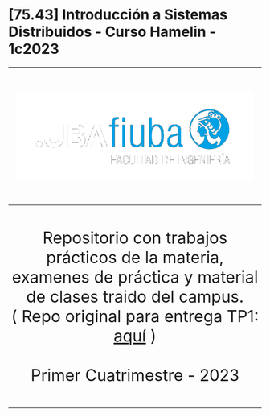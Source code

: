 # [75.43] Introducción a Sistemas Distribuidos - Curso Hamelin - 1c2023

---

<br>
<p align="center">
  <!---<img src="https://www.estudiaradistancia.com.ar/logos/original/logo-universidad-de-buenos-aires.webp" height=80 />--->
  <img src="https://raw.githubusercontent.com/MiguelV5/MiguelV5/main/misc/logofiubatransparent_partialwhite.png" height="180"/>
</p>
<br>

---

<br>
<p align="center">
<font size="+3">
Repositorio con trabajos prácticos de la materia, examenes de práctica y material de clases traido del campus.
<br>
( Repo original para entrega TP1: <a href="https://github.com/lionelguglielmone/introDistribuidosTP">aquí</a> )

<br>
<br>
Primer Cuatrimestre - 2023
</font>
</p>
<br>

---

<br>
